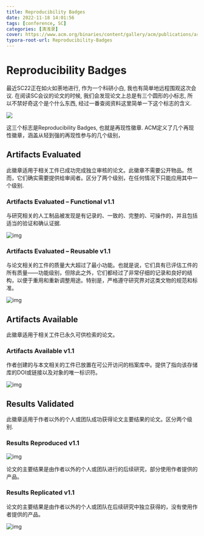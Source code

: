 ```yaml
---
title: Reproducibility Badges
date: 2022-11-18 14:01:56
tags: [conference, SC]
categories: [清浅录]
cover: https://www.acm.org/binaries/content/gallery/acm/publications/artifact-review-v1_1-badges/artifacts_evaluated_functional_v1_1.png
typora-root-url: Reproducibility-Badges
---
```


# Reproducibility Badges

最近SC22正在如火如荼地进行, 作为一个科研小白, 我也有简单地远程围观这次会议. 在阅读SC会议的论文的时候, 我们会发现论文上总是有三个圆形的小标志, 所以不禁好奇这个是个什么东西, 经过一番查阅资料这里简单一下这个标志的含义.

![](1.png)

这三个标志是Reproducibility Badges, 也就是再现性徽章. ACM定义了几个再现性徽章，涵盖从轻到强的再现性参与的几个级别，

## Artifacts Evaluated

此徽章适用于相关工件已成功完成独立审核的论文。此徽章不需要公开物品。然而，它们确实需要提供给审阅者。区分了两个级别，在任何情况下只能应用其中一个级别.

### Artifacts Evaluated – Functional v1.1

与研究相关的人工制品被发现是有记录的、一致的、完整的、可操作的，并且包括适当的验证和确认证据.

![img](https://www.acm.org/binaries/content/gallery/acm/publications/artifact-review-v1_1-badges/artifacts_evaluated_functional_v1_1.png)

### Artifacts Evaluated – Reusable v1.1

与论文相关的工件的质量大大超过了最小功能。也就是说，它们具有已评估工件的所有质量——功能级别，但除此之外，它们都经过了非常仔细的记录和良好的结构，以便于重用和重新调整用途。特别是，严格遵守研究界对这类文物的规范和标准。

![img](https://www.acm.org/binaries/content/gallery/acm/publications/artifact-review-v1_1-badges/artifacts_evaluated_reusable_v1_1.png)

## Artifacts Available

此徽章适用于相关工件已永久可供检索的论文。

### Artifacts Available v1.1

作者创建的与本文相关的工件已放置在可公开访问的档案库中。提供了指向该存储库的DOI或链接以及对象的唯一标识符。

![img](https://www.acm.org/binaries/content/gallery/acm/publications/artifact-review-v1_1-badges/artifacts_available_v1_1.png)

## Results Validated 

此徽章适用于作者以外的个人或团队成功获得论文主要结果的论文。区分两个级别.

### Results Reproduced v1.1

![img](https://www.acm.org/binaries/content/gallery/acm/publications/artifact-review-v1_1-badges/results_reproduced_v1_1.png)

论文的主要结果是由作者以外的个人或团队进行的后续研究，部分使用作者提供的产品。

### Results Replicated v1.1

论文的主要结果是由作者以外的个人或团队在后续研究中独立获得的，没有使用作者提供的产品。

![img](https://www.acm.org/binaries/content/gallery/acm/publications/artifact-review-v1_1-badges/results_replicated_v1_1.png)
